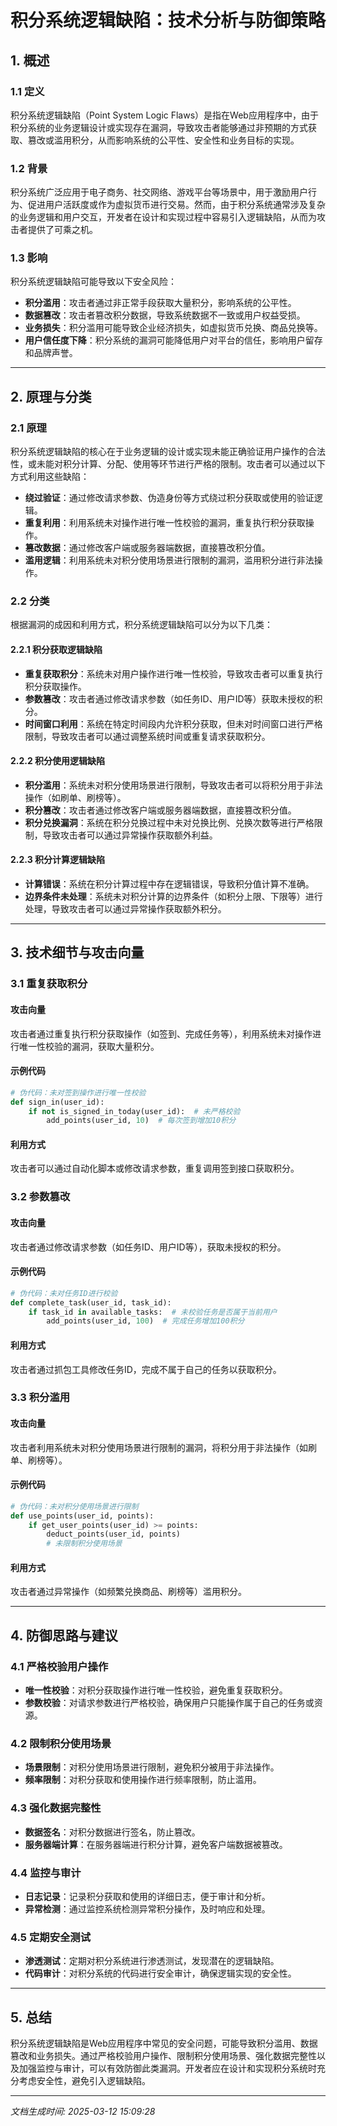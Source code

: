 # 积分系统逻辑缺陷：技术分析与防御策略

## 1. 概述

### 1.1 定义
积分系统逻辑缺陷（Point System Logic Flaws）是指在Web应用程序中，由于积分系统的业务逻辑设计或实现存在漏洞，导致攻击者能够通过非预期的方式获取、篡改或滥用积分，从而影响系统的公平性、安全性和业务目标的实现。

### 1.2 背景
积分系统广泛应用于电子商务、社交网络、游戏平台等场景中，用于激励用户行为、促进用户活跃度或作为虚拟货币进行交易。然而，由于积分系统通常涉及复杂的业务逻辑和用户交互，开发者在设计和实现过程中容易引入逻辑缺陷，从而为攻击者提供了可乘之机。

### 1.3 影响
积分系统逻辑缺陷可能导致以下安全风险：
- **积分滥用**：攻击者通过非正常手段获取大量积分，影响系统的公平性。
- **数据篡改**：攻击者篡改积分数据，导致系统数据不一致或用户权益受损。
- **业务损失**：积分滥用可能导致企业经济损失，如虚拟货币兑换、商品兑换等。
- **用户信任度下降**：积分系统的漏洞可能降低用户对平台的信任，影响用户留存和品牌声誉。

---

## 2. 原理与分类

### 2.1 原理
积分系统逻辑缺陷的核心在于业务逻辑的设计或实现未能正确验证用户操作的合法性，或未能对积分计算、分配、使用等环节进行严格的限制。攻击者可以通过以下方式利用这些缺陷：
- **绕过验证**：通过修改请求参数、伪造身份等方式绕过积分获取或使用的验证逻辑。
- **重复利用**：利用系统未对操作进行唯一性校验的漏洞，重复执行积分获取操作。
- **篡改数据**：通过修改客户端或服务器端数据，直接篡改积分值。
- **滥用逻辑**：利用系统未对积分使用场景进行限制的漏洞，滥用积分进行非法操作。

### 2.2 分类
根据漏洞的成因和利用方式，积分系统逻辑缺陷可以分为以下几类：

#### 2.2.1 积分获取逻辑缺陷
- **重复获取积分**：系统未对用户操作进行唯一性校验，导致攻击者可以重复执行积分获取操作。
- **参数篡改**：攻击者通过修改请求参数（如任务ID、用户ID等）获取未授权的积分。
- **时间窗口利用**：系统在特定时间段内允许积分获取，但未对时间窗口进行严格限制，导致攻击者可以通过调整系统时间或重复请求获取积分。

#### 2.2.2 积分使用逻辑缺陷
- **积分滥用**：系统未对积分使用场景进行限制，导致攻击者可以将积分用于非法操作（如刷单、刷榜等）。
- **积分篡改**：攻击者通过修改客户端或服务器端数据，直接篡改积分值。
- **积分兑换漏洞**：系统在积分兑换过程中未对兑换比例、兑换次数等进行严格限制，导致攻击者可以通过异常操作获取额外利益。

#### 2.2.3 积分计算逻辑缺陷
- **计算错误**：系统在积分计算过程中存在逻辑错误，导致积分值计算不准确。
- **边界条件未处理**：系统未对积分计算的边界条件（如积分上限、下限等）进行处理，导致攻击者可以通过异常操作获取额外积分。

---

## 3. 技术细节与攻击向量

### 3.1 重复获取积分
#### 攻击向量
攻击者通过重复执行积分获取操作（如签到、完成任务等），利用系统未对操作进行唯一性校验的漏洞，获取大量积分。

#### 示例代码
```python
# 伪代码：未对签到操作进行唯一性校验
def sign_in(user_id):
    if not is_signed_in_today(user_id):  # 未严格校验
        add_points(user_id, 10)  # 每次签到增加10积分
```

#### 利用方式
攻击者可以通过自动化脚本或修改请求参数，重复调用签到接口获取积分。

### 3.2 参数篡改
#### 攻击向量
攻击者通过修改请求参数（如任务ID、用户ID等），获取未授权的积分。

#### 示例代码
```python
# 伪代码：未对任务ID进行校验
def complete_task(user_id, task_id):
    if task_id in available_tasks:  # 未校验任务是否属于当前用户
        add_points(user_id, 100)  # 完成任务增加100积分
```

#### 利用方式
攻击者通过抓包工具修改任务ID，完成不属于自己的任务以获取积分。

### 3.3 积分滥用
#### 攻击向量
攻击者利用系统未对积分使用场景进行限制的漏洞，将积分用于非法操作（如刷单、刷榜等）。

#### 示例代码
```python
# 伪代码：未对积分使用场景进行限制
def use_points(user_id, points):
    if get_user_points(user_id) >= points:
        deduct_points(user_id, points)
        # 未限制积分使用场景
```

#### 利用方式
攻击者通过异常操作（如频繁兑换商品、刷榜等）滥用积分。

---

## 4. 防御思路与建议

### 4.1 严格校验用户操作
- **唯一性校验**：对积分获取操作进行唯一性校验，避免重复获取积分。
- **参数校验**：对请求参数进行严格校验，确保用户只能操作属于自己的任务或资源。

### 4.2 限制积分使用场景
- **场景限制**：对积分使用场景进行限制，避免积分被用于非法操作。
- **频率限制**：对积分获取和使用操作进行频率限制，防止滥用。

### 4.3 强化数据完整性
- **数据签名**：对积分数据进行签名，防止篡改。
- **服务器端计算**：在服务器端进行积分计算，避免客户端数据被篡改。

### 4.4 监控与审计
- **日志记录**：记录积分获取和使用的详细日志，便于审计和分析。
- **异常检测**：通过监控系统检测异常积分操作，及时响应和处理。

### 4.5 定期安全测试
- **渗透测试**：定期对积分系统进行渗透测试，发现潜在的逻辑缺陷。
- **代码审计**：对积分系统的代码进行安全审计，确保逻辑实现的安全性。

---

## 5. 总结
积分系统逻辑缺陷是Web应用程序中常见的安全问题，可能导致积分滥用、数据篡改和业务损失。通过严格校验用户操作、限制积分使用场景、强化数据完整性以及加强监控与审计，可以有效防御此类漏洞。开发者应在设计和实现积分系统时充分考虑安全性，避免引入逻辑缺陷。

---

*文档生成时间: 2025-03-12 15:09:28*
